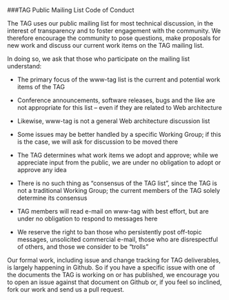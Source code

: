 ###TAG Public Mailing List Code of Conduct

The TAG uses our public mailing list for most technical discussion, in the interest of transparency and to foster engagement with the community. We therefore encourage the community to pose questions, make proposals for new work and discuss our current work items on the TAG mailing list. 

In doing so, we ask that those who participate on the mailing list understand:

* The primary focus of the www-tag list is the current and potential work items of the TAG

* Conference announcements, software releases, bugs and the like are not appropriate for this list – even if they are related to Web architecture

* Likewise, www-tag is not a general Web architecture discussion list

* Some issues may be better handled by a specific Working Group; if this is the case, we will ask for discussion to be moved there

* The TAG determines what work items we adopt and approve; while we appreciate input from the public, we are under no obligation to adopt or approve any idea

* There is no such thing as “consensus of the TAG list”, since the TAG is not a traditional Working Group; the current members of the TAG solely determine its consensus

* TAG members will read e-mail on www-tag with best effort, but are under no obligation to respond to messages here

* We reserve the right to ban those who persistently post off-topic messages, unsolicited commercial e-mail, those who are disrespectful of others, and those we consider to be “trolls” 

Our formal work, including issue and change tracking for TAG deliverables, is largely happening in Github. So if you have a specific issue with one of the documents the TAG is working on or has published, we encourage you to open an issue against that document on Github or, if you feel so inclined, fork our work and send us a pull request.
